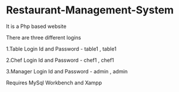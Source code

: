 # Restaurant-Management-System
It is a Php based website

There are three different logins 

1.Table 
  Login Id and Password - table1 , table1

2.Chef 
  Login Id and Password - chef1 , chef1

3.Manager
  Login Id and Password - admin , admin

Requires MySql Workbench and Xampp

